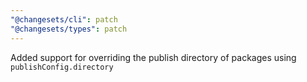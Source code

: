 ```yaml
---
"@changesets/cli": patch
"@changesets/types": patch
---
```


Added support for overriding the publish directory of packages using `publishConfig.directory`
